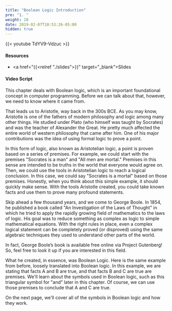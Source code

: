 ```yaml
---
title: "Boolean Logic Introduction"
pre: "1. "
weight: 10
date: 2019-02-07T10:53:26-05:00
hidden: true
---
```


{{< youtube TdYV9-Vdzuc >}}

#### Resources

* <a href="{{<relref "./slides">}}" target="_blank">Slides</a>

#### Video Script

This chapter deals with Boolean logic, which is an important foundational concept in computer programming. Before we can talk about that, however, we need to know where it came from.

That leads us to Aristotle, way back in the 300s BCE. As you may know, Aristotle is one of the fathers of modern philosophy and logic among many other things. He studied under Plato (who himself was taught by Socrates) and was the teacher of Alexander the Great. He pretty much affected the entire world of western philosophy that came after him. One of his major contributions was the idea of using formal logic to prove a point.

In this form of logic, also known as Aristotelian logic, a point is proven based on a series of premises. For example, we could start with the premises "Socrates is a man" and "All men are mortal." Premises in this sense are intended to be truths in the world that everyone would agree on. Then, we could use the tools in Aristotelian logic to reach a logical conclusion. In this case, we could say "Socrates is a mortal" based on those premises. Honestly, when you think about this simple example, it should quickly make sense. With the tools Aristotle created, you could take known facts and use them to prove many profound statements.

Skip ahead a few thousand years, and we come to George Boole. In 1854, he published a book called "An Investigation of the Laws of Thought" in which he tried to apply the rapidly growing field of mathematics to the laws of logic. His goal was to reduce something as complex as logic to simple mathematical equations. With the right rules in place, even a complex logical statement can be completely proved (or disproved) using the same algebraic techniques they used to understand other parts of the world.

In fact, George Boole’s book is available free online via Project Gutenberg! So, feel free to look it up if you are interested in this field.

What he created, in essence, was Boolean Logic. Here is the same example from before, loosely translated into Boolean logic. In this example, we are stating that facts A and B are true, and that facts B and C are true are premises. We'll learn about the symbols used in Boolean logic, such as this triangular symbol for "and" later in this chapter. Of course, we can use those premises to conclude that A and C are true.

On the next page, we'll cover all of the symbols in Boolean logic and how they work.
